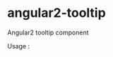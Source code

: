 # angular2-tooltip
Angular2 tooltip component


Usage :   <span tooltip ngToolTipClass="any-custom-class"
                content="You can have any html or plain text content here">
            </span>
